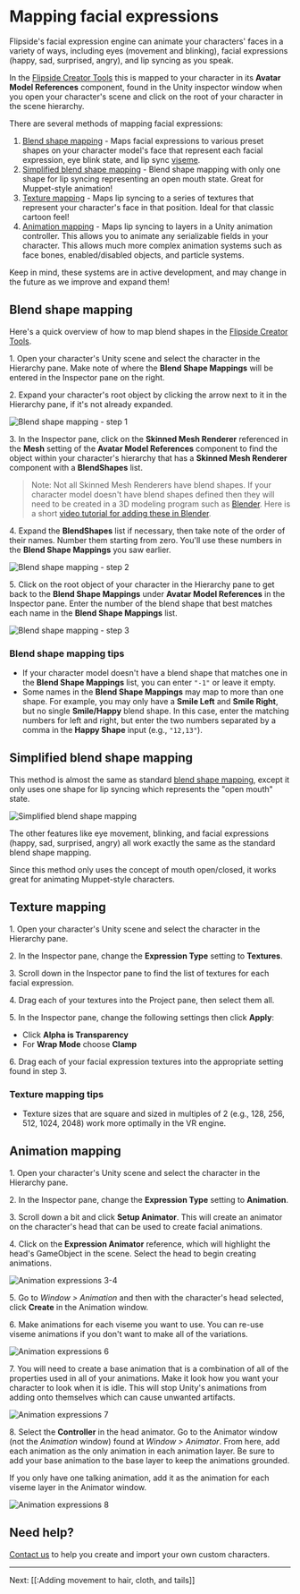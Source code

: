 # Mapping facial expressions

Flipside's facial expression engine can animate your characters' faces in a variety of ways, including eyes (movement and blinking), facial expressions (happy, sad, surprised, angry), and lip syncing as you speak.

In the [Flipside Creator Tools](/docs/1.0/creator-tools) this is mapped to your character in its **Avatar Model References** component, found in the Unity inspector window when you open your character's scene and click on the root of your character in the scene hierarchy.

There are several methods of mapping facial expressions:

1. [Blend shape mapping](#blend-shape-mapping) - Maps facial expressions to various preset shapes on your character model's face that represent each facial expression, eye blink state, and lip sync [viseme](https://en.wikipedia.org/wiki/Viseme).
2. [Simplified blend shape mapping](#simplified-blend-shape-mapping) - Blend shape mapping with only one shape for lip syncing representing an open mouth state. Great for Muppet-style animation!
3. [Texture mapping](#texture-mapping) - Maps lip syncing to a series of textures that represent your character's face in that position. Ideal for that classic cartoon feel!
4. [Animation mapping](#animation-mapping) - Maps lip syncing to layers in a Unity animation controller. This allows you to animate any serializable fields in your character. This allows much more complex animation systems such as face bones, enabled/disabled objects, and particle systems.

Keep in mind, these systems are in active development, and may change in the future as we improve and expand them!

## Blend shape mapping

Here's a quick overview of how to map blend shapes in the [Flipside Creator Tools](/docs/1.0/creator-tools).

1\. Open your character's Unity scene and select the character in the Hierarchy pane. Make note of where the **Blend Shape Mappings** will be entered in the Inspector pane on the right.

2\. Expand your character's root object by clicking the arrow next to it in the Hierarchy pane, if it's not already expanded.

![Blend shape mapping - step 1](https://www.flipsidexr.com/files/docs/temp/blend-shape-mapping-step-1.png)

3\. In the Inspector pane, click on the **Skinned Mesh Renderer** referenced in the **Mesh** setting of the **Avatar Model References** component to find the object within your character's hierarchy that has a **Skinned Mesh Renderer** component with a **BlendShapes** list.

> Note: Not all Skinned Mesh Renderers have blend shapes. If your character model doesn't have blend shapes defined then they will need to be created in a 3D modeling program such as [Blender](https://www.blender.org/). Here is a short [video tutorial for adding these in Blender](https://www.youtube.com/watch?v=gDZcmAWL2jA).

4\. Expand the **BlendShapes** list if necessary, then take note of the order of their names. Number them starting from zero. You'll use these numbers in the **Blend Shape Mappings** you saw earlier.</p>

![Blend shape mapping - step 2](https://www.flipsidexr.com/files/docs/temp/blend-shape-mapping-step-2.png)

5\. Click on the root object of your character in the Hierarchy pane to get back to the **Blend Shape Mappings** under **Avatar Model References** in the Inspector pane. Enter the number of the blend shape that best matches each name in the **Blend Shape Mappings** list.</p>

![Blend shape mapping - step 3](https://www.flipsidexr.com/files/docs/temp/blend-shape-mapping-step-3.png)

### Blend shape mapping tips

* If your character model doesn't have a blend shape that matches one in the **Blend Shape Mappings** list, you can enter `"-1"` or leave it empty.</li><li>Some names in the **Blend Shape Mappings** may map to more than one shape. For example, you may only have a **Smile Left** and **Smile Right**, but no single **Smile/Happy** blend shape. In this case, enter the matching numbers for left and right, but enter the two numbers separated by a comma in the **Happy Shape** input (e.g., `"12,13"`).

## Simplified blend shape mapping

This method is almost the same as standard [blend shape mapping](#blend-shape-mapping), except it only uses one shape for lip syncing which represents the "open mouth" state.

![Simplified blend shape mapping](https://www.flipsidexr.com/files/docs/screenshots/simplified-blend-shapes.png)

The other features like eye movement, blinking, and facial expressions (happy, sad, surprised, angry) all work exactly the same as the standard blend shape mapping.

Since this method only uses the concept of mouth open/closed, it works great for animating Muppet-style characters.

## Texture mapping

1\. Open your character's Unity scene and select the character in the Hierarchy pane.

2\. In the Inspector pane, change the **Expression Type** setting to **Textures**.

3\. Scroll down in the Inspector pane to find the list of textures for each facial expression.

4\. Drag each of your textures into the Project pane, then select them all.

5\. In the Inspector pane, change the following settings then click **Apply**:

* Click **Alpha is Transparency**
* For **Wrap Mode** choose **Clamp**

6\. Drag each of your facial expression textures into the appropriate setting found in step 3.

### Texture mapping tips

* Texture sizes that are square and sized in multiples of 2 (e.g., 128, 256, 512, 1024, 2048) work more optimally in the VR engine.

## Animation mapping

1\. Open your character's Unity scene and select the character in the Hierarchy pane.

2\. In the Inspector pane, change the **Expression Type** setting to **Animation**.

3\. Scroll down a bit and click **Setup Animator**. This will create an animator on the character's head that can be used to create facial animations.

4\. Click on the **Expression Animator** reference, which will highlight the head's GameObject in the scene. Select the head to begin creating animations.

![Animation expressions 3-4](https://www.flipsidexr.com/files/docs/screenshots/animation-expressions-3-4.png)

5\. Go to _Window > Animation_ and then with the character's head selected, click **Create** in the Animation window.

6\. Make animations for each viseme you want to use. You can re-use viseme animations if you don't want to make all of the variations.

![Animation expressions 6](https://www.flipsidexr.com/files/docs/screenshots/animation-expressions-6.png)

7\. You will need to create a base animation that is a combination of all of the properties used in all of your animations. Make it look how you want your character to look when it is idle. This will stop Unity's animations from adding onto themselves which can cause unwanted artifacts.

![Animation expressions 7](https://www.flipsidexr.com/files/docs/screenshots/animation-expressions-7.png)

8\. Select the **Controller** in the head animator. Go to the Animator window (not the _Animation_ window) found at _Window > Animator_. From here, add each animation as the only animation in each animation layer. Be sure to add your base animation to the base layer to keep the animations grounded.

If you only have one talking animation, add it as the animation for each viseme layer in the Animator window.

![Animation expressions 8](https://www.flipsidexr.com/files/docs/screenshots/animation-expressions-8.png)

## Need help?

[Contact us](/contact) to help you create and import your own custom characters.

---

Next: [[:Adding movement to hair, cloth, and tails]]
